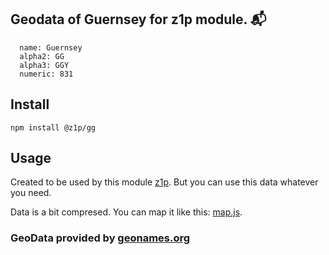 
## Geodata of Guernsey for z1p module. :mailbox_with_mail:

```
  name: Guernsey
  alpha2: GG
  alpha3: GGY
  numeric: 831
```

## Install

```
npm install @z1p/gg
```

## Usage

Created to be used by this module [z1p](https://github.com/vzhufk/z1p).
But you can use this data whatever you need.

Data is a bit compresed. You can map it like this: [map.js](https://github.com/vzhufk/z1p/blob/master/src/map.js).

### GeoData provided by **[geonames.org](http://www.geonames.org/)**
